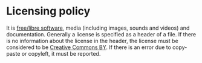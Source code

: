 # Licensing policy

It is [free/libre software](https://www.gnu.org/philosophy/free-sw.html), media (including images, sounds and videos) and documentation.
Generally a license is specified as a header of a file.
If there is no information about the license in the header, the license must be considered to be [Creative Commons BY](https://creativecommons.org/publicdomain/by/4.0/).
If there is an error due to copy-paste or copyleft, it must be reported.
